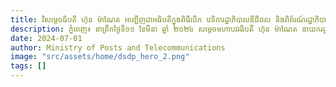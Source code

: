 ```yaml
---
title: វិសម្តេចធិបតី ហ៊ុន ម៉ាណែត អញ្ជើញជាអធិបតីក្នុងពិធីបើក វេទិការដ្ឋាភិបាលឌីជីថល និងពិព័រណ៍រដ្ឋាភិបាលឌីជីថល និងបច្ចេកវិទ្យាឌីជីថលកម្ពុជា-អន្តរជាតិ លើកទី ១
description: ភ្នំពេញ៖ នាព្រឹកថ្ងៃទី១១ ខែមីនា ឆ្នាំ ២០២៤ សម្តេចមហាបវរធិបតី ហ៊ុន ម៉ាណែត នាយករដ្ឋមន្រ្តី នៃព្រះរាជាណាចក្រកម្ពុជា បានអញ្ជើញជាអធិបតីក្នុងពិធីបើក វេទិការដ្ឋាភិបាលឌីជីថល និង ពិព័រណ៍រដ្ឋាភិបាលឌីជីថល និង បច្ចេកវិទ្យាឌីជីថលកម្ពុជា-អន្តរជាតិ លើកទី ១ នៅមជ្ឈមណ្ឌលសន្និបាត និងពិព័រណ៍កោះពេជ្រ។ នៅក្នុងកម្មវិធីនេះផងដែរ សម្តេចធិបតីនាយករដ្ឋមន្ត្រី អញ្ជើញទស្សនាពិព័រណ៍រដ្ឋាភិបាលឌីជីថល និងបច្ចេកវិទ្យាឌីជីថលកម្ពុជា-អន្តរជាតិ ដោយក្នុងពិព័រណ៍នោះមានរួមមាន ស្តង់របស់មជ្ឈមណ្ឌលបច្ចេកវិទ្យាសហគមន៍ កម្មវិធីអភិវឌ្ឍន៍ជំនាញឌីជីថល និងកម្មវិធីបណ្តុះបណ្តាលផ្សេងទៀតរបស់ក្រសួងប្រៃសណីយ៍និងទូរគមនាគមន៍។ តាមរយៈទស្សនាកិច្ចនេះ ឯកឧត្តម ជា វ៉ាន់ដេត រដ្ឋមន្ត្រីក្រសួងប្រៃសណីយ៍និងទូរគមនាគមន៍ បានទទួលបដិសណ្ឋារកិច្ច សម្តេចមហាបវរធិបតី ប្រកបដោយការស្វាគមន៍ និងគារវកិច្ចខ្ពង់ខ្ពស់។ ទន្ទឹមនេះ សម្តេចធិបតី បានចំណាយពេលវេលា ពិនិត្យស្វែងយល់បន្ថែម និងស្តាប់បទបង្ហាញដោយសង្ខេបអំពីមុខងារនិងគុណប្រយោជន៍ នៃមជ្ឈមណ្ឌលបច្ចេកវិទ្យាសហគមន៍ និងកម្មវិធីបណ្តុះបណ្តាល ដែលក្រសួងបាននឹងកំពុងអនុវត្ត ដែលវិធីសាស្ត្រមួយផ្នែកសម្រាប់បង្កើនសមត្ថភាពចាប់យកនិងប្រើប្រាស់បច្ចេកវិទ្យាឌីជីថលរបស់មន្ត្រី និងប្រជាពលរដ្ឋក្នុងសហគមន៍ ព្រមទាំងកាត់បន្ថយគម្លាតឌីជីថល។"
date: 2024-07-01
author: Ministry of Posts and Telecommunications
image: "src/assets/home/dsdp_hero_2.png"
tags: []
---
```


